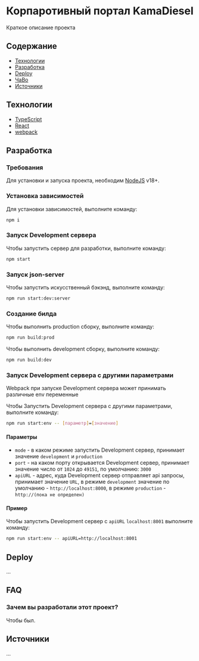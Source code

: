 # Корпаротивный портал KamaDiesel
Краткое описание проекта

## Содержание
- [Технологии](#технологии)
- [Разработка](#разработка)
- [Deploy](#deploy)
- [ЧаВо](#faq)
- [Источники](#источники)

## Технологии
- [TypeScript](https://www.typescriptlang.org/)
- [React](https://react.dev/)
- [webpack](https://webpack.js.org/)


## Разработка

### Требования
Для установки и запуска проекта, необходим [NodeJS](https://nodejs.org/) v18+.

### Установка зависимостей
Для установки зависимостей, выполните команду:
```sh
npm i
```

### Запуск Development сервера
Чтобы запустить сервер для разработки, выполните команду:
```sh
npm start
```

### Запуск json-server
Чтобы запустить искусственный бэкэнд, выполните команду:
```sh
npm run start:dev:server
```

### Создание билда
Чтобы выполнить production сборку, выполните команду:
```sh
npm run build:prod
```
Чтобы выполнить development сборку, выполните команду:
```sh
npm run build:dev
```

### Запуск Development сервера с другими параметрами
Webpack при запуске Development сервера может принимать различные env переменные

Чтобы Запустить Development сервера с другими параметрами, выполните команду:
```sh
npm run start:env -- [параметр]=[значение]
```
#### Параметры
 - `mode` - в каком режиме запустить Development сервер, принимает значение `development` и `production`
 - `port` - на каком порту открывается Development сервер, принимает значение число от `1024` до `49151`, по умолчанию: `3000`
 - `apiURL` - адрес, куда Development сервер отправляет api запросы, принимает значение `URL`, в режиме `development` значение по умолчанию - `http://localhost:8000`, в режиме `production` - `http://(пока не определен)`

#### Пример
Чтобы запустить Development сервер с `apiURL` `localhost:8001` выполните команду:
```sh
npm run start:env -- apiURL=http://localhost:8001
```

## Deploy
...

## FAQ

### Зачем вы разработали этот проект?
Чтобы был.

## Источники
...